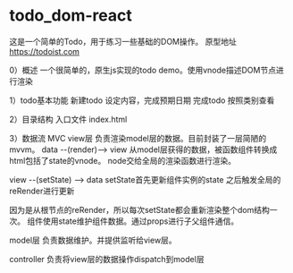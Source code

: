 # todo_dom-react
这是一个简单的Todo，用于练习一些基础的DOM操作。
原型地址
https://todoist.com

0）概述
一个很简单的，原生js实现的todo demo。使用vnode描述DOM节点进行渲染

1）todo基本功能
新建todo
设定内容，完成预期日期
完成todo
按照类别查看

2）目录结构
入口文件
index.html

3）数据流
MVC
view层
负责渲染model层的数据。目前封装了一层简陋的mvvm。
data --(render)--> view
从model层获得的数据，被函数组件转换成html包括了state的vnode。
node交给全局的渲染函数进行渲染。

view --(setState) --> data
setState首先更新组件实例的state
之后触发全局的reRender进行更新

因为是从根节点的reRender，所以每次setState都会重新渲染整个dom结构一次。
组件使用state维护组件数据。通过props进行子父组件通信。

model层
负责数据维护。并提供监听给view层。

controller
负责将view层的数据操作dispatch到model层



